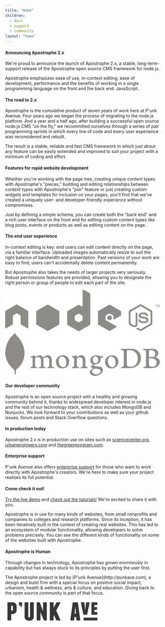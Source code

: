 ```yaml
---
title: "Home"
children:
  - docs
  - support
  - community
layout: "home"
---
```


<div class="home-column">
  <h4>Announcing Apostrophe 2.x</h4>
  <p>We're proud to announce the launch of Apostrophe 2.x, a stable, long-term-support release of the Apostrophe open source CMS framework for node.js.</p>
  <p>Apostrophe emphasizes ease of use, in-context editing, ease of development, performance and the benefits of working in a single programming language on the front and the back end: JavaScript.</p>
  <h4>The road to 2.x</h4>
  <p>Apostrophe is the cumulative product of seven years of work here at P'unk Avenue. Four years ago we began the process of migrating to the node.js platform. And a year and a half ago, after building a successful open source node.js CMS "on the fly," we recommitted ourselves through a series of pair programming sprints in which every line of code and every user experience was reconsidered and rebuilt.</p>
  <p>The result is a stable, reliable and fast CMS framework in which just about any feature can be easily extended and improved to suit your project with a minimum of coding and effort.</p>
  <h4>Features for rapid website development</h4>
  <p>Whether you're working with the page tree, creating unique content types with Apostrophe's "pieces," building and editing relationships between content types with Apostrophe's "join" feature or just creating custom widgets and templates for inclusion on your pages, you'll find that we've created a uniquely user- and developer-friendly experience without compromises.</p>
  <p>Just by defining a simple schema, you can create both the "back end" and a rich user interface on the front end for editing custom content types like blog posts, events or products as well as editing content on the page.</p>
  <h4>The end user experience</h4>
  <p>In-context editing is key: end users can edit content directly on the page, via a familiar interface. Uploaded images automatically resize to suit the right balance of bandwidth and presentation. Past versions of your work are easy to find; users can't accidentally delete content permanently.</p>
  <p>But Apostrophe also takes the needs of larger projects very seriously. Robust permissions features are provided, allowing you to designate the right person or group of people to edit each part of the site.</p>
</div>
<div class="logos home-column">
  <a href="http://nodejs.org/" target="blank">
    <img src="images/node.png">
  </a>
  <a href="http://www.mongodb.org/" target="blank">
    <img src="images/mongo.png">
  </a>
</div>
<div class="home-column">
  <h4>Our developer community</h4>
  <p>Apostrophe is an open source project with a healthy and growing community behind it, thanks to widespread developer interest in node.js and the rest of our technology stack, which also includes MongoDB and Nunjucks. We look forward to your contributions as well as your github issues, forum posts and Stack Overflow questions.</p>
  <h4>In production today</h4>
  <p>Apostrophe 2.x is in production use on sites such as <a href="http://sciencecenter.org/">sciencecenter.org</a>, <a href="http://urbanengineers.com">urbanengineers.com</a> and <a href="http://thegreenprogram.com">thegreenprogram.com</a>.</p>
  <h4>Enterprise support</h4>
  <p>P'unk Avenue also offers <a href="support/enterprise-support.html">enterprise support</a> for those who want to work directly with Apostrophe's creators. We're here to make sure your project realizes its full potential.</p>
  <h4>Come check it out!</h4>
  <p><a href="http://demo.apostrophecms.org">Try the live demo</a> and <a href="http://apostrophecms.org/docs/tutorials/getting-started/index.html">check out the tutorials!</a> We're excited to share it with you.</p>
</div>
<div class="home-column">
  <p>Apostrophe is in use for many kinds of websites, from small nonprofits and companies to colleges and research platforms. Since its inception, it has been iteratively built in the context of creating real websites. This has led to an ecosystem of modular functionality, allowing developers to solve problems precisely. You can see the different kinds of functionality on some of the websites built with Apostrophe.</p>
</div>
<div class="home-column">
  <h4>Apostrophe is Human</h4>

  <p>Through changes in technology, Apostrophe has grown enormously in capability but has always stuck to its principles by putting the user first.</p>

  <p>The Apostrophe project is led by [P'unk Avenue](http://punkave.com), a design and build firm with a special focus on positive social impact, urbanism, health & wellness, arts & culture, and education. Giving back to the open source community is part of that focus.</p>
</div>
<div class="logos home-column">
  <a href="http://punkave.com/" target="blank">
    <img src="images/logo-word-short-LORES.png" class="retina-image">
  </a>
</div>
